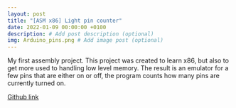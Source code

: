 ```yaml
---
layout: post
title: "[ASM x86] Light pin counter"
date: 2022-01-09 00:00:00 +0100
description: # Add post description (optional)
img: Arduino_pins.png # Add image post (optional)
---
```


My first assembly project. This project was created to learn x86, but also to get more used to handling low level memory.
The result is an emulator for a few pins that are either on or off, the program counts how many pins are currently turned on.

[Github link](https://github.com/Danhall01/ASM-Pin-Emulator)